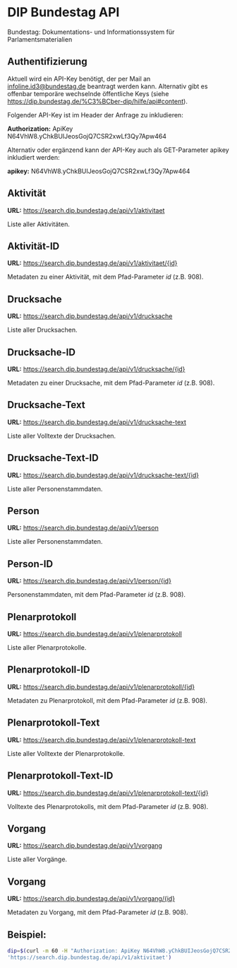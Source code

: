 ﻿# DIP Bundestag API 
Bundestag: Dokumentations- und Informationssystem für Parlamentsmaterialien


## Authentifizierung
Aktuell wird ein API-Key benötigt, der per Mail an infoline.id3@bundestag.de beantragt werden kann. Alternativ gibt es offenbar temporäre wechselnde öffentliche Keys 
(siehe https://dip.bundestag.de/%C3%BCber-dip/hilfe/api#content).

Folgender API-Key ist im Header der Anfrage zu inkludieren:

**Authorization:** ApiKey N64VhW8.yChkBUIJeosGojQ7CSR2xwLf3Qy7Apw464


Alternativ oder ergänzend kann der API-Key auch als GET-Parameter apikey inkludiert werden:

**apikey:** N64VhW8.yChkBUIJeosGojQ7CSR2xwLf3Qy7Apw464


## Aktivität

**URL:** https://search.dip.bundestag.de/api/v1/aktivitaet


Liste aller Aktivitäten.


## Aktivität-ID

**URL:** https://search.dip.bundestag.de/api/v1/aktivitaet/{id}


Metadaten zu einer Aktivität, mit dem Pfad-Parameter *id* (z.B. 908).


## Drucksache

**URL:** https://search.dip.bundestag.de/api/v1/drucksache


Liste aller Drucksachen.


##  Drucksache-ID

**URL:** https://search.dip.bundestag.de/api/v1/drucksache/{id}


Metadaten zu einer Drucksache, mit dem Pfad-Parameter *id* (z.B. 908).


## Drucksache-Text

**URL:** https://search.dip.bundestag.de/api/v1/drucksache-text


Liste aller Volltexte der Drucksachen.


##  Drucksache-Text-ID

**URL:** https://search.dip.bundestag.de/api/v1/drucksache-text/{id}


Liste aller Personenstammdaten.


##  Person

**URL:** https://search.dip.bundestag.de/api/v1/person


Liste aller Personenstammdaten.


##  Person-ID

**URL:** https://search.dip.bundestag.de/api/v1/person/{id}


Personenstammdaten, mit dem Pfad-Parameter *id* (z.B. 908).


##  Plenarprotokoll

**URL:** https://search.dip.bundestag.de/api/v1/plenarprotokoll


Liste aller Plenarprotokolle.


##  Plenarprotokoll-ID

**URL:** https://search.dip.bundestag.de/api/v1/plenarprotokoll/{id}


Metadaten zu Plenarprotokoll, mit dem Pfad-Parameter *id* (z.B. 908).


##  Plenarprotokoll-Text

**URL:** https://search.dip.bundestag.de/api/v1/plenarprotokoll-text


Liste aller Volltexte der Plenarprotokolle.


##  Plenarprotokoll-Text-ID

**URL:** https://search.dip.bundestag.de/api/v1/plenarprotokoll-text/{id}


Volltexte des Plenarprotokolls, mit dem Pfad-Parameter *id* (z.B. 908).


##  Vorgang

**URL:** https://search.dip.bundestag.de/api/v1/vorgang


Liste aller Vorgänge.


##  Vorgang

**URL:** https://search.dip.bundestag.de/api/v1/vorgang/{id}


Metadaten zu Vorgang, mit dem Pfad-Parameter *id* (z.B. 908).


## Beispiel:

```bash
dip=$(curl -m 60 -H "Authorization: ApiKey N64VhW8.yChkBUIJeosGojQ7CSR2xwLf3Qy7Apw464" \
'https://search.dip.bundestag.de/api/v1/aktivitaet')
```
